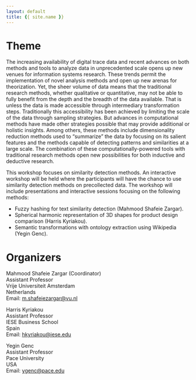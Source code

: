 ```yaml
---
layout: default
title: {{ site.name }}
---
```



Theme
=====

The increasing availability of digital trace data and recent advances on both methods and tools to analyze data in unprecedented scale opens up new venues for information systems research. These trends permit the implementation of novel analysis methods and open up new arenas for theorization. Yet, the sheer volume of data means that the traditional research methods, whether qualitative or quantitative, may not be able to fully benefit from the depth and the breadth of the data available. That is unless the data is made accessible through intermediary transformation steps. Traditionally this accessibility has been achieved by limiting the scale of the data through sampling strategies. But advances in computational methods have made other strategies possible that may provide additional or holistic insights. Among others, these methods include dimensionality reduction methods used to “summarize” the data by focusing on its salient features and the methods capable of detecting patterns and similarities at a large scale. The combination of these computationally-powered tools with traditional research methods open new possibilities for both inductive and deductive research.

This workshop focuses on similarity detection methods. An interactive workshop will be held where the participants will have the chance to use similarity detection methods on precollected data. The workshop will include presentations and interactive sessions focusing on the following methods:

- Fuzzy hashing for text similarity detection (Mahmood Shafeie Zargar).
- Spherical harmonic representation of 3D shapes for product design comparison (Harris Kyriakou).
- Semantic transformations with ontology extraction using Wikipedia (Yegin Genc).

Organizers 
==========

Mahmood Shafeie Zargar (Coordinator)  
Assistant Professor  
Vrije Universiteit Amsterdam  
Netherlands  
Email: <m.shafeiezargar@vu.nl>  

Harris Kyriakou  
Assistant Professor  
IESE Business School  
Spain  
Email: <hkyriakou@iese.edu>  

Yegin Genc  
Assistant Professor  
Pace University  
USA  
Email: <ygenc@pace.edu>  

